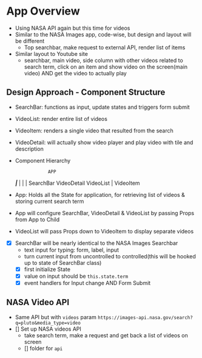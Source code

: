 # App Overview
- Using NASA API again but this time for videos
- Similar to the NASA Images app, code-wise, but design and layout will be different
  - Top searchbar, make request to external API, render list of items
- Similar layout to Youtube site
  - searchbar, main video, side column with other videos related to search term, click on an item and show video on the screen(main video) AND get the video to actually play

## Design Approach - Component Structure
- SearchBar: functions as input, update states and triggers form submit
- VideoList: render entire list of videos
- VideoItem: renders a single video that resulted from the search
- VideoDetail: will actually show video player and play video with tile and description

- Component Hierarchy

                  APP
  _________________|_________________
  |                |                |
SearchBar     VideoDetail       VideoList
                                    |
                                VideoItem

- App: Holds all the State for application, for retrieving list of videos & storing current search term
- App will configure SearchBar, VideoDetail & VideoList by passing Props from App to Child
- VideoList will pass Props down to VideoItem to display separate videos

- [x] SearchBar will be nearly identical to the NASA Images Searchbar
  - text input for typing: form, label, input
  - turn current input from uncontrolled to controlled(this will be hooked up to state of SearchBar class)
  - [x] first initialize State
  - [x] value on input should be `this.state.term`
  - [x] event handlers for Input change AND Form Submit

## NASA Video API
- Same API but with `videos` param `https://images-api.nasa.gov/search?q=pluto&media_type=video`
- [] Set up NASA videos API
  - take search term, make a request and get back a list of videos on screen
  - [] folder for `api`
